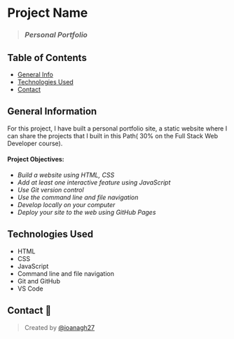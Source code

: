 # Project Name

> ### *Personal Portfolio* 

## Table of Contents
* [General Info](#general-information)
* [Technologies Used](#technologies-used)
* [Contact](#contact)

## General Information 
For this project, I have built a personal portfolio site, a static website where I can share the projects that I built in this Path( 30% on the Full Stack Web Developer course).​ 

 #### Project Objectives:

- *Build a website using HTML, CSS*
- *Add at least one interactive feature using JavaScript*
- *Use Git version control*
- *Use the command line and file navigation*
- *Develop locally on your computer*
- *Deploy your site to the web using GitHub Pages*  

## Technologies Used
- HTML
- CSS
- JavaScript
- Command line and file navigation
- Git and GitHub
- VS Code

## Contact :e-mail:
> Created by [@ioanagh27](https://github.com/ioanagh27)